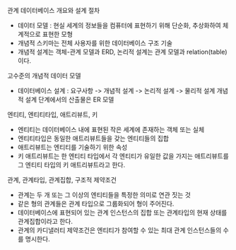 관계 데이터베이스 개요와 설계 절차
- 데이터 모델 : 현실 세계의 정보들을 컴퓨터에 표현하기 위해 단순화, 추상화하여 체계적으로 표현한 모형
- 개념적 스키마는 전체 사용자를 위한 데이터베이스 구조 기술
- 개념적 설계는 객체-관계 모델과 ERD, 논리적 설계는 관계 모델과 relation(table) 이다.

고수준의 개념적 데이터 모델
- 데이터베이스 설계 : 요구사항 -> 개념적 설계 -> 논리적 설계 -> 물리적 설계
개념적 설계 단계에서의 산출물은 ER 모델

엔티티, 엔티티타입, 애트리뷰트, 키
- 엔티티는 데이터베이스 내에 표현된 작은 세계에 존재하는 객체 또는 실체
- 엔티티타입은 동일한 애트리뷰트들을 갖는 엔티티들의 집합
- 애트리뷰트는 엔티티를 기술하기 위한 속성
- 키 애트리뷰트는 한 엔티티 타입에서 각 엔티티가 유일한 값을 가지는 애트리뷰트를 그 엔티티 타입의 키 애트리뷰트라고 한다.

관계, 관계타입, 관계집합, 구조적 제약조건
- 관계는 두 개 또는 그 이상의 엔티티들을 특정한 의미로 연관 짓는 것
- 같은 형의 관계들은 관계 타입으로 그룹화되어 형이 주어진다.
- 데이터베이스에 표현되어 있는 관계 인스턴스의 집합 또는 관계타입의 현재 상태를 관계집합이라고 한다.
- 관계의 카디낼러티 제약조건은 엔티티가 참여할 수 있는 최대 관계 인스턴스들의 수를 명시한다.
